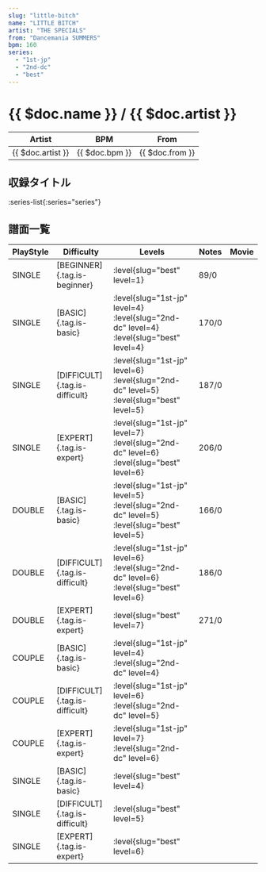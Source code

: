 ```yaml
---
slug: "little-bitch"
name: "LITTLE BITCH"
artist: "THE SPECIALS"
from: "Dancemania SUMMERS"
bpm: 160
series:
  - "1st-jp"
  - "2nd-dc"
  - "best"
---
```


# {{ $doc.name }} / {{ $doc.artist }}

|Artist|BPM|From|
|------|---|----|
|{{ $doc.artist }}|{{ $doc.bpm }}|{{ $doc.from }}|

## 収録タイトル

:series-list{:series="series"}

## 譜面一覧

|PlayStyle|Difficulty|Levels|Notes|Movie|
|---------|----------|------|-----|-----|
|SINGLE|[BEGINNER]{.tag.is-beginner}|<div class="field is-grouped is-grouped-multiline">:level{slug="best" level=1}</div>|89/0||
|SINGLE|[BASIC]{.tag.is-basic}|<div class="field is-grouped is-grouped-multiline">:level{slug="1st-jp" level=4} :level{slug="2nd-dc" level=4} :level{slug="best" level=4}</div>|170/0||
|SINGLE|[DIFFICULT]{.tag.is-difficult}|<div class="field is-grouped is-grouped-multiline">:level{slug="1st-jp" level=6} :level{slug="2nd-dc" level=5} :level{slug="best" level=5}</div>|187/0||
|SINGLE|[EXPERT]{.tag.is-expert}|<div class="field is-grouped is-grouped-multiline">:level{slug="1st-jp" level=7} :level{slug="2nd-dc" level=6} :level{slug="best" level=6}</div>|206/0||
|DOUBLE|[BASIC]{.tag.is-basic}|<div class="field is-grouped is-grouped-multiline">:level{slug="1st-jp" level=5} :level{slug="2nd-dc" level=5} :level{slug="best" level=5}</div>|166/0||
|DOUBLE|[DIFFICULT]{.tag.is-difficult}|<div class="field is-grouped is-grouped-multiline">:level{slug="1st-jp" level=6} :level{slug="2nd-dc" level=6} :level{slug="best" level=6}</div>|186/0||
|DOUBLE|[EXPERT]{.tag.is-expert}|<div class="field is-grouped is-grouped-multiline">:level{slug="best" level=7}</div>|271/0||
|COUPLE|[BASIC]{.tag.is-basic}|<div class="field is-grouped is-grouped-multiline">:level{slug="1st-jp" level=4} :level{slug="2nd-dc" level=4}</div>|||
|COUPLE|[DIFFICULT]{.tag.is-difficult}|<div class="field is-grouped is-grouped-multiline">:level{slug="1st-jp" level=6} :level{slug="2nd-dc" level=5}</div>|||
|COUPLE|[EXPERT]{.tag.is-expert}|<div class="field is-grouped is-grouped-multiline">:level{slug="1st-jp" level=7} :level{slug="2nd-dc" level=6}</div>|||
|SINGLE|[BASIC]{.tag.is-basic}|<div class="field is-grouped is-grouped-multiline">:level{slug="best" level=4}</div>|||
|SINGLE|[DIFFICULT]{.tag.is-difficult}|<div class="field is-grouped is-grouped-multiline">:level{slug="best" level=5}</div>|||
|SINGLE|[EXPERT]{.tag.is-expert}|<div class="field is-grouped is-grouped-multiline">:level{slug="best" level=6}</div>|||
